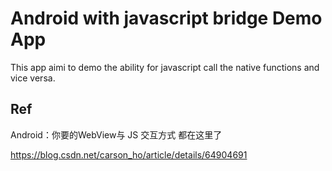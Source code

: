 # Android with javascript bridge Demo App


This app aimi to demo the ability for javascript call the native
functions and vice versa.




## Ref
Android：你要的WebView与 JS 交互方式 都在这里了

https://blog.csdn.net/carson_ho/article/details/64904691